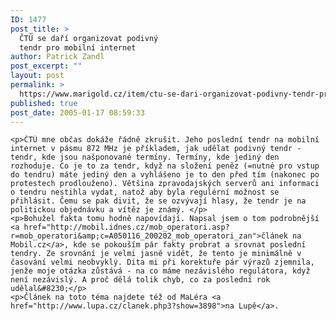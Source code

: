 ```yaml
---
ID: 1477
post_title: >
  ČTÚ se daří organizovat podivný
  tendr pro mobilní internet
author: Patrick Zandl
post_excerpt: ""
layout: post
permalink: >
  https://www.marigold.cz/item/ctu-se-dari-organizovat-podivny-tendr-pro-mobilni-internet
published: true
post_date: 2005-01-17 08:59:33
---
```

	<p>ČTÚ mne občas dokáže řádně zkrušit. Jeho poslední tendr na mobilní internet v pásmu 872 MHz je příkladem, jak udělat podivný tendr - tendr, kde jsou našponované termíny. Termíny, kde jediný den rozhoduje. Co je to za tendr, když na složení peněz (=nutné pro vstup do tendru) máte jediný den a vyhlášeno je to den před tím (nakonec po protestech prodlouženo). Většina zpravodajských serverů ani informaci o tendru nestihla vydat, natož aby byla regulérní možnost se přihlásit. Čemu se pak divit, že se ozvývají hlasy, že tendr je na politickou objednávku a vítěz je známý. </p>
	<p>Bohužel fakta tomu hodně napovídají. Napsal jsem o tom podrobnější <a href="http://mobil.idnes.cz/mob_operatori.asp?r=mob_operatori&amp;c=A050116_200202_mob_operatori_zan">článek na Mobil.cz</a>, kde se pokouším pár fakty probrat a srovnat poslední tendry. Ze srovnání je velmi jasně vidět, že tento je minimálně v časování velmi neobvyklý. Dita mi při korektuře pár výrazů zjemnila, jenže moje otázka zůstává - na co máme nezávislého regulátora, když není nezávislý. A proč dělá tolik chyb, co za poslední rok udělal&#8230;</p>
	<p>Článek na toto téma najdete též od MaLéra <a href="http://www.lupa.cz/clanek.php3?show=3898">na Lupě</a>.
</p>